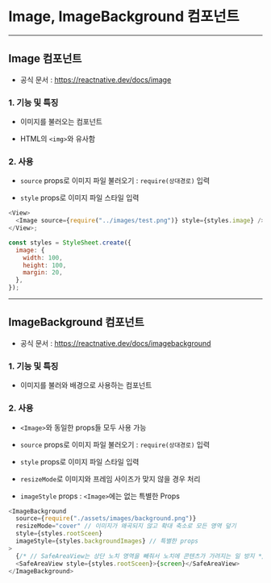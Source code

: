 # Image, ImageBackground 컴포넌트

---

## Image 컴포넌트

- 공식 문서 : https://reactnative.dev/docs/image

### 1. 기능 및 특징

- 이미지를 불러오는 컴포넌트

- HTML의 `<img>`와 유사함

### 2. 사용

- `source` props로 이미지 파일 불러오기 : `require(상대경로)` 입력

- `style` props로 이미지 파일 스타일 입력

```js
<View>
  <Image source={require("../images/test.png")} style={styles.image} />
</View>;

const styles = StyleSheet.create({
  image: {
    width: 100,
    height: 100,
    margin: 20,
  },
});
```

---

## ImageBackground 컴포넌트

- 공식 문서 : https://reactnative.dev/docs/imagebackground

### 1. 기능 및 특징

- 이미지를 불러와 배경으로 사용하는 컴포넌트

### 2. 사용

- `<Image>`와 동일한 props들 모두 사용 가능

- `source` props로 이미지 파일 불러오기 : `require(상대경로)` 입력

- `style` props로 이미지 파일 스타일 입력

- `resizeMode`로 이미지와 프레임 사이즈가 맞지 않을 경우 처리

- `imageStyle` props : `<Image>`에는 없는 특별한 Props

```js
<ImageBackground
  source={require("./assets/images/background.png")}
  resizeMode="cover" // 이미지가 왜곡되지 않고 확대 축소로 모든 영역 덮기
  style={styles.rootSceen}
  imageStyle={styles.backgroundImages} // 특별한 props
>
  {/* // SafeAreaView는 상단 노치 영역을 빼줘서 노치에 콘텐츠가 가려지는 일 방지 */}
  <SafeAreaView style={styles.rootSceen}>{screen}</SafeAreaView>
</ImageBackground>
```
